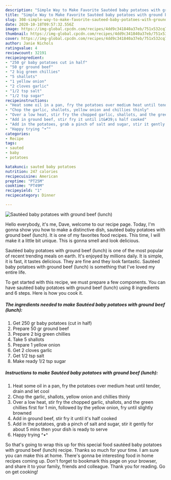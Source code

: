 ```yaml
---
description: "Simple Way to Make Favorite Sautéed baby potatoes with ground beef (lunch)"
title: "Simple Way to Make Favorite Sautéed baby potatoes with ground beef (lunch)"
slug: 308-simple-way-to-make-favorite-sauteed-baby-potatoes-with-ground-beef-lunch
date: 2020-10-18T09:57:32.556Z
image: https://img-global.cpcdn.com/recipes/4dd9c341840a37eb/751x532cq70/sauteed-baby-potatoes-with-ground-beef-lunch-recipe-main-photo.jpg
thumbnail: https://img-global.cpcdn.com/recipes/4dd9c341840a37eb/751x532cq70/sauteed-baby-potatoes-with-ground-beef-lunch-recipe-main-photo.jpg
cover: https://img-global.cpcdn.com/recipes/4dd9c341840a37eb/751x532cq70/sauteed-baby-potatoes-with-ground-beef-lunch-recipe-main-photo.jpg
author: Janie Nichols
ratingvalue: 4
reviewcount: 32191
recipeingredient:
- "250 gr baby potatoes cut in half"
- "50 gr ground beef"
- "2 big green chillies"
- "5 shallots"
- "1 yellow onion"
- "2 cloves garlic"
- "1/2 tsp salt"
- "1/2 tsp sugar"
recipeinstructions:
- "Heat some oil in a pan, fry the potatoes over medium heat until tender, drain and let cool"
- "Chop the garlic, shallots, yellow onion and chillies thinly"
- "Over a low heat, stir fry the chopped garlic, shallots, and the green chillies first for 1 min, followed by the yellow onion, fry until slightly browned"
- "Add in ground beef, stir fry it until it&#39;s half cooked"
- "Add in the potatoes, grab a pinch of salt and sugar, stir it gently for about 5 mins then your dish is ready to serve"
- "Happy trying ^•^"
categories:
- Recipe
tags:
- sauted
- baby
- potatoes

katakunci: sauted baby potatoes 
nutrition: 247 calories
recipecuisine: American
preptime: "PT25M"
cooktime: "PT49M"
recipeyield: "1"
recipecategory: Dinner

---
```



![Sautéed baby potatoes with ground beef (lunch)](https://img-global.cpcdn.com/recipes/4dd9c341840a37eb/751x532cq70/sauteed-baby-potatoes-with-ground-beef-lunch-recipe-main-photo.jpg)

Hello everybody, it's me, Dave, welcome to our recipe page. Today, I'm gonna show you how to make a distinctive dish, sautéed baby potatoes with ground beef (lunch). It is one of my favorites food recipes. This time, I will make it a little bit unique. This is gonna smell and look delicious.

Sautéed baby potatoes with ground beef (lunch) is one of the most popular of recent trending meals on earth. It's enjoyed by millions daily. It is simple, it is fast, it tastes delicious. They are fine and they look fantastic. Sautéed baby potatoes with ground beef (lunch) is something that I've loved my entire life.




To get started with this recipe, we must prepare a few components. You can have sautéed baby potatoes with ground beef (lunch) using 8 ingredients and 6 steps. Here is how you cook it.

<!--inarticleads1-->

##### The ingredients needed to make Sautéed baby potatoes with ground beef (lunch):

1. Get 250 gr baby potatoes (cut in half)
1. Prepare 50 gr ground beef
1. Prepare 2 big green chillies
1. Take 5 shallots
1. Prepare 1 yellow onion
1. Get 2 cloves garlic
1. Get 1/2 tsp salt
1. Make ready 1/2 tsp sugar




<!--inarticleads2-->

##### Instructions to make Sautéed baby potatoes with ground beef (lunch):

1. Heat some oil in a pan, fry the potatoes over medium heat until tender, drain and let cool
1. Chop the garlic, shallots, yellow onion and chillies thinly
1. Over a low heat, stir fry the chopped garlic, shallots, and the green chillies first for 1 min, followed by the yellow onion, fry until slightly browned
1. Add in ground beef, stir fry it until it&#39;s half cooked
1. Add in the potatoes, grab a pinch of salt and sugar, stir it gently for about 5 mins then your dish is ready to serve
1. Happy trying ^•^




So that's going to wrap this up for this special food sautéed baby potatoes with ground beef (lunch) recipe. Thanks so much for your time. I am sure you can make this at home. There's gonna be interesting food in home recipes coming up. Don't forget to bookmark this page on your browser, and share it to your family, friends and colleague. Thank you for reading. Go on get cooking!
